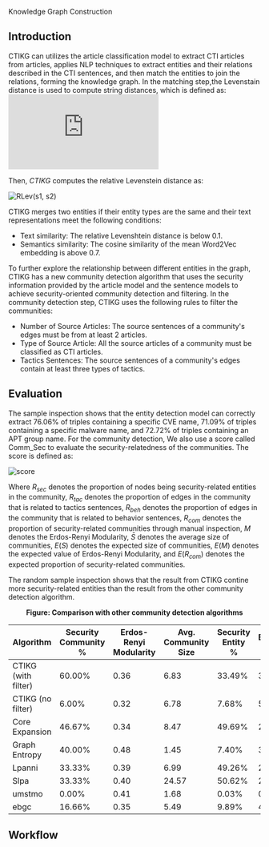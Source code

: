 Knowledge Graph Construction

## Introduction 
CTIKG can utilizes the article classification model to extract CTI articles from articles, applies NLP techniques to extract entities and their relations described in the CTI sentences, and then match the entities to join the relations, forming the knowledge graph. 
In the matching step,the Levenstain distance is used to compute string distances, which is defined as:
![Lev(s1, s2)](https://latex.codecogs.com/svg.latex?%5Cdpi%7B300%7D%20Lev%28s_1%2C%20s_2%29%20%3D%20%5Cbegin%7Bcases%7D%20%20%20max%5C%7B%7Cs_1%7C%2C%20%7Cs_2%7C%5C%7D%20%26%20%5Ctext%7Bif%20%24%7Cs_1%7C%3D0%24%20or%20%24%7Cs_2%7C%3D0%24%7D%5C%5C%20%20%20Lev%28s_1%5B2%3A%5D%2C%20s_2%5B2%3A%5D%29%20%26%20%5Ctext%7Bif%20%24s_1%5B0%5D%20%3D%20s_2%5B0%5D%24%7D%5C%5C%20%20%201%20%2B%20min%20%5Cbegin%7Bcases%7D%20%20%20%20%20%20Lev%28s_1%5B2%3A%5D%2C%20s_2%29%20%5C%5C%20%20%20%20%20%20Lev%28s_1%2C%20s_2%5B2%3A%5D%29%20%5C%5C%20%20%20%20%20%20Lev%28s_1%5B2%3A%5D%2C%20s_2%5B2%3A%5D%29%20%5C%5C%20%20%20%5Cend%7Bcases%7D%20%26%20%5Ctext%7Botherwise%7D%20%5Cend%7Bcases%7D)
    
Then, $CTIKG$ computes the relative Levenstein distance as:

![RLev(s1, s2)](https://latex.codecogs.com/svg.latex?RLev_{(s_1,s_2)}=\frac{Lev_{(s_1,%20s_2)}}{max\{|s_1|,%20|s_2|\}})

CTIKG merges two entities if their entity types are the same and their text representations meet the following conditions:

- Text similarity: The relative Levenshtein distance is below 0.1.
- Semantics similarity: The cosine similarity of the mean Word2Vec embedding is above 0.7.

To further explore the relationship between different entities in the graph, CTIKG has a new community detection algorithm that uses the security information provided by the article model and the sentence models to achieve security-oriented community detection and filtering.
In the community detection step, CTIKG uses the following rules to filter the communities:
- Number of Source Articles: The source sentences of a community's edges must be from at least 2 articles.
- Type of Source Article: All the source articles of a community must be classified as CTI articles.
- Tactics Sentences: The source sentences of a community's edges contain at least three types of tactics.
## Evaluation
The sample inspection shows that the entity detection model can correctly extract 76.06% of triples containing a specific CVE name, 71.09% of triples containing a specific malware name, and 72.72% of triples containing an APT group name.
For the community detection, We also use a score called Comm_Sec to evaluate the security-relatedness of the communities. The score is defined as:

![score](https://latex.codecogs.com/svg.image?Comm_{Sec}=(R_{sec}+R_{tac}+R_{beh})*(\frac{R_{com}}{E(R_{com})}%20)*\sqrt{\frac{M}{E(M)}%20}*\frac{E(S)}{E(S)+\left%20|\bar{S}%20-E(S)%20\right%20|%20})

Where $R_{sec}$ denotes the proportion of nodes being security-related entities in the community, $R_{tac}$ denotes the proportion of edges in the community that is related to tactics sentences, $R_{beh}$ denotes the proportion of edges in the community that is related to behavior sentences, $R_{com}$ denotes the proportion of security-related communities through manual inspection, $M$ denotes the Erdos-Renyi Modularity, $\bar{S}$ denotes the average size of communities, $E(S)$ denotes the expected size of communities, $E(M)$ denotes the expected value of Erdos-Renyi Modularity, and $E(R_{com})$ denotes the expected proportion of security-related communities.

The random sample inspection shows that the result from CTIKG contine more security-related entities than the result from the other community detection algorithm. 

<p align="center">
  <b> Figure: Comparison with other community detection algorithms </b>
</p>

| Algorithm         | Security Community % | Erdos-Renyi Modularity | Avg. Community Size | Security Entity % | Behavior Edge % | Tactic Edge % | Comm_Sec |
|-------------------|----------------------|------------------------|---------------------|-------------------|----------------|---------------|----------|
| CTIKG (with filter) | 60.00%               | 0.36                   | 6.83                | 33.49%           | 31.20%         | 43.88%       | 1.08     |
| CTIKG (no filter)   | 6.00%                | 0.32                   | 6.78                | 7.68%            | 5.91%          | 23.47%       | 0.03     |
| Core Expansion     | 46.67%               | 0.34                   | 8.47                | 49.69%           | 24.74%         | 27.63%       | 0.65     |
| Graph Entropy      | 40.00%               | 0.48                   | 1.45                | 7.40%            | 3.80%          | 4.20%        | 0.07     |
| Lpanni             | 33.33%               | 0.39                   | 6.99                | 49.26%           | 25.59%         | 28.62%       | 0.61     |
| Slpa               | 33.33%               | 0.40                   | 24.57               | 50.62%           | 22.53%         | 25.11%       | 0.17     |
| umstmo             | 0.00%                | 0.41                   | 1.68                | 0.03%            | 0.02%          | 0.02%        | 0.00     |
| ebgc               | 16.66%               | 0.35                   | 5.49                | 9.89%            | 4.13%          | 4.69%        | 0.04     |

## Workflow
